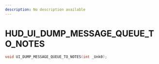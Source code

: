 ```yaml
---
description: No description available 
---
```


# HUD\_UI_DUMP_MESSAGE_QUEUE_TO_NOTES

```cpp
void UI_DUMP_MESSAGE_QUEUE_TO_NOTES(int _Unk0);
```